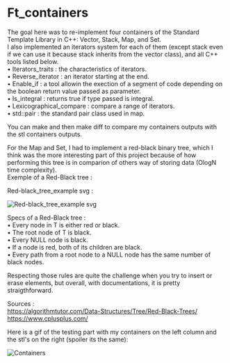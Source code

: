 # Ft_containers

The goal here was to re-implement four containers of the Standard Template Library in C++: Vector, Stack, Map, and Set.  
I also implemented an iterators system for each of them (except stack even if we can use it because stack inherits from the vector class), and all C++ tools listed below.  
• Iterators_traits : the characteristics of iterators.  
• Reverse_iterator : an iterator starting at the end.  
• Enable_if : a tool allowin the exection of a segment of code depending on the boolean return value passed as parameter.  
• Is_integral : returns true if type passed is integral.  
• Lexicographical_compare : compare a range of iterators.  
• std::pair : the standard pair class used in map.  
  
You can make and then make diff to compare my containers outputs with the stl containers outputs.  
  
For the Map and Set, I had to implement a red-black binary tree, which I think was the more interesting part of this project because of how performing this tree is in comparion of others way of storing data (OlogN time complexity).  
Exemple of a Red-Black tree :  
  
Red-black_tree_example svg  :
  
![Red-black_tree_example svg](https://user-images.githubusercontent.com/55747965/155562232-1a459469-5381-4256-a69e-8b5884768362.png)  
  
Specs of a Red-Black tree :  
• Every node in T is either red or black.  
• The root node of T is black.  
• Every NULL node is black.  
• If a node is red, both of its children are black.  
• Every path from a root node to a NULL node has the same number of black nodes.  
  
Respecting those rules are quite the challenge when you try to insert or erase elements, but overall, with documentations, it is pretty straigthforward.  

Sources :  
  https://algorithmtutor.com/Data-Structures/Tree/Red-Black-Trees/  
  https://www.cplusplus.com/

Here is a gif of the testing part with my containers on the left column and the stl's on the right (spoiler its the same):  
  
![Containers](https://user-images.githubusercontent.com/55747965/155561838-6d04d53b-a2ba-4c3b-b86b-ead94e47b074.gif)

